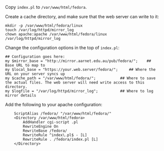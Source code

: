 Copy `index.pl` to `/var/www/html/fedora`.

Create a cache directory, and make sure that the web server can write to it:
```
mkdir -p /var/www/html/fedora/linux
touch /var/log/httpd/mirror_log
chown apache:apache /var/www/html/fedora/linux /var/log/httpd/mirror_log
```

Change the configuration options in the top of `index.pl`:
```
## Configuration goes here:
my $mirror_base = "http://mirror.aarnet.edu.au/pub/fedora/";	## Base URL to map to
my $local_base = "https://your.web.server/fedora/";		## Where the URL on your server syncs up
my $cache_path = "/var/www/html/fedora/";			## Where to save the actual files. The web server will need write access to this directory.
my $logfile = "/var/log/httpd/mirror_log";			## Where to log mirror details
```

Add the following to your apache configuration:
```
	ScriptAlias /fedora/ "/var/www/html/fedora/"
	<Directory /var/www/html/fedora>
		AddHandler cgi-script .pl
		RewriteEngine On
		RewriteBase /fedora/
		RewriteRule ^index\.pl$ - [L]
		RewriteRule . /fedora/index.pl [L]
	</Directory>
```
